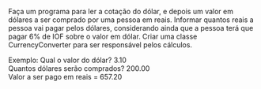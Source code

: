 Faça um programa para ler a cotação do dólar, e depois um valor em dólares a ser comprado por uma pessoa em reais. Informar quantos reais a pessoa vai pagar pelos dólares, considerando ainda que a pessoa terá que pagar 6% de IOF sobre o valor em dólar. Criar uma classe CurrencyConverter para ser responsável pelos cálculos.

Exemplo:
Qual o valor do dólar? 3.10  
Quantos dólares serão comprados? 200.00  
Valor a ser pago em reais = 657.20  